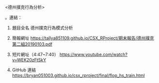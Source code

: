 <德州撲克行為分析>

。連結： 

1. 題目全名
德州撲克行為模式分析

2. 簡報網址
https://tallya851109.github.io/CSX_RProject/期末報告/德州撲克第二組20190103.pdf

3. 短片網址（4:47~7:40）
https://www.youtube.com/watch?v=WEK20zFtSkY

4. GitHub 連結
https://bryan051003.github.io/csx_rproject/final/flop_hs_train.html
